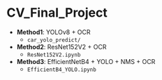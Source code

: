 # CV_Final_Project

- **Method1**: YOLOv8 + OCR
    - `car_yolo_predict/`
- **Method2**: ResNet152V2 + OCR
    - `ResNet152V2.ipynb`
- **Method3**: EfficientNetB4 + YOLO + NMS + OCR
    - `EfficientB4_YOLO.ipynb`
